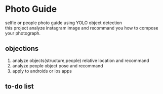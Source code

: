 # Photo Guide
selfie or people photo guide using YOLO object detection   
this project analyze instagram image and recommand you how to compose your photograph.

## objections
1. analyze objects(structure,people) relative location and recommand
2. analyze people object pose and recommand
3. apply to androids or ios apps

## to-do list

